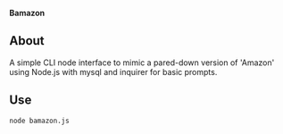 **Bamazon**



## About

A simple CLI node interface to mimic a pared-down version of 'Amazon' using Node.js with mysql and inquirer for basic prompts.



## Use

```
node bamazon.js
```



 


